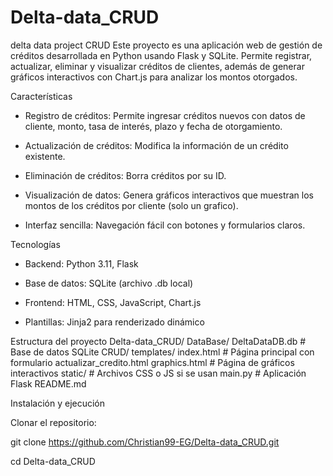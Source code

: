 # Delta-data_CRUD
delta data project CRUD 
Este proyecto es una aplicación web de gestión de créditos desarrollada en Python usando Flask y SQLite. Permite registrar, actualizar, eliminar y visualizar créditos de clientes, además de generar gráficos interactivos con Chart.js para analizar los montos otorgados.

Características

- Registro de créditos: Permite ingresar créditos nuevos con datos de cliente, monto, tasa de interés, plazo y fecha de otorgamiento.

- Actualización de créditos: Modifica la información de un crédito existente.

- Eliminación de créditos: Borra créditos por su ID.

- Visualización de datos: Genera gráficos interactivos que muestran los montos de los créditos por cliente (solo un grafico).

- Interfaz sencilla: Navegación fácil con botones y formularios claros.

Tecnologías

- Backend: Python 3.11, Flask

- Base de datos: SQLite (archivo .db local)

- Frontend: HTML, CSS, JavaScript, Chart.js

- Plantillas: Jinja2 para renderizado dinámico

Estructura del proyecto
Delta-data_CRUD/
  DataBase/
    DeltaDataDB.db      # Base de datos SQLite
    CRUD/
        templates/
            index.html      # Página principal con formulario
            actualizar_credito.html
            graphics.html   # Página de gráficos interactivos
            static/             # Archivos CSS o JS si se usan
            main.py             # Aplicación Flask
 README.md

Instalación y ejecución

Clonar el repositorio:

git clone https://github.com/Christian99-EG/Delta-data_CRUD.git

cd Delta-data_CRUD


